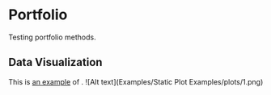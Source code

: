 # Portfolio
Testing portfolio methods.

## Data Visualization
This is [an example](/StaticPlots.md) of .
![Alt text](Examples/Static Plot Examples/plots/1.png)

